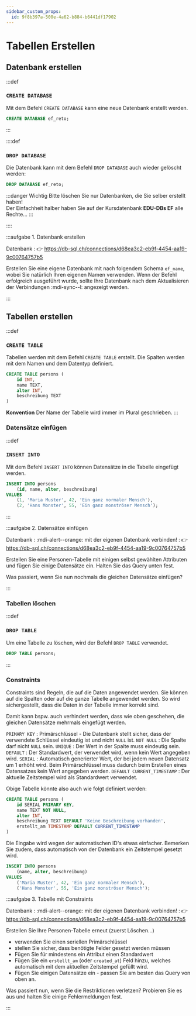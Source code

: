 ```yaml
---
sidebar_custom_props:
  id: 9f8b397a-500e-4a62-b884-b6441df17902
---
```

# Tabellen Erstellen

## Datenbank erstellen

:::def
### `CREATE DATABASE`
Mit dem Befehl `CREATE DATABASE` kann eine neue Datenbank erstellt werden.

```sql
CREATE DATABASE ef_reto;
```
:::

::::def
### `DROP DATABASE`
Die Datenbank kann mit dem Befehl `DROP DATABASE` auch wieder gelöscht werden:

```sql
DROP DATABASE ef_reto;
```

:::danger Wichtig
Bitte löschen Sie nur Datenbanken, die Sie selber erstellt haben!  
Der Einfachheit halber haben Sie auf der Kursdatenbank __EDU-DBs EF__ alle Rechte...
:::

::::

:::aufgabe 1. Datenbank erstellen
<Answer type="state" webKey="6b4f812b-2ccf-4beb-b551-71e774fa9c6c" />

Datenbank
: 👉 https://db-sql.ch/connections/d68ea3c2-eb9f-4454-aa19-9c00764757b5

Erstellen Sie eine eigene Datenbank mit nach folgendem Schema `ef_name`, wobei Sie natürlich Ihren eigenen Namen verwenden. Wenn der Befehl erfolgreich ausgeführt wurde, sollte Ihre Datenbank nach dem Aktualisieren der Verbindungen :mdi-sync--l: angezeigt werden.

<Answer type="text" webKey="b1b0b2a9-5b0a-4b0a-9b0a-5b0a4b0a9b0a" monospace />
:::

## Tabellen erstellen

:::def
### `CREATE TABLE`
Tabellen werden mit dem Befehl `CREATE TABLE` erstellt. Die Spalten werden mit dem Namen und dem Datentyp definiert.

```sql
CREATE TABLE persons (
    id INT,
    name TEXT,
    alter INT,
    beschreibung TEXT
)
```

**Konvention** Der Name der Tabelle wird immer im Plural geschrieben.
:::

### Datensätze einfügen

:::def 
### `INSERT INTO`
Mit dem Befehl `INSERT INTO` können Datensätze in die Tabelle eingefügt werden.

```sql
INSERT INTO persons 
    (id, name, alter, beschreibung)
VALUES 
    (1, 'Maria Muster', 42, 'Ein ganz normaler Mensch'),
    (2, 'Hans Monster', 55, 'Ein ganz monströser Mensch');
```
:::

:::aufgabe 2. Datensätze einfügen
<Answer type="state" webKey="6b4f812b-2ccf-4beb-b551-71e774fa9c6c" />


Datenbank
: :mdi-alert--orange: mit der eigenen Datenbank verbinden!
: 👉 https://db-sql.ch/connections/d68ea3c2-eb9f-4454-aa19-9c00764757b5

Erstellen Sie eine Personen-Tabelle mit einigen selbst gewählten Attributen und fügen Sie einige Datensätze ein. Halten Sie das Query unten fest.

<Answer type="text" webKey="79edb637-4944-469f-b2b7-b35e2dba8ff6" />

Was passiert, wenn Sie nun nochmals die gleichen Datensätze einfügen?

<Answer type="text" webKey="86f5d5b3-3266-4f3f-a1b5-60bbe11239bf" />
:::


### Tabellen löschen

:::def
### `DROP TABLE`
Um eine Tabelle zu löschen, wird der Befehl `DROP TABLE` verwendet.

```sql
DROP TABLE persons;
```
:::

### Constraints

Constraints sind Regeln, die auf die Daten angewendet werden. Sie können auf die Spalten oder auf die ganze Tabelle angewendet werden. So wird sichergestellt, dass die Daten in der Tabelle immer korrekt sind.

Damit kann bspw. auch verhindert werden, dass wie oben geschehen, die gleichen Datensätze mehrmals eingefügt werden.

`PRIMARY KEY`
: Primärschlüssel - Die Datenbank stellt sicher, dass der verwendete Schlüssel eindeutig ist und nicht `NULL` ist.
`NOT NULL`
: Die Spalte darf nicht `NULL` sein.
`UNIQUE`
: Der Wert in der Spalte muss eindeutig sein.
`DEFAULT`
: Der Standardwert, der verwendet wird, wenn kein Wert angegeben wird.
`SERIAL`
: Automatisch generierter Wert, der bei jedem neuen Datensatz um 1 erhöht wird. Beim Primärschlüssel muss dadurch beim Erstellen eines Datensatzes kein Wert angegeben werden.
`DEFAULT CURRENT_TIMESTAMP`
: Der aktuelle Zeitstempel wird als Standardwert verwendet.


Obige Tabelle könnte also auch wie folgt definiert werden:

```sql
CREATE TABLE persons (
    id SERIAL PRIMARY KEY,
    name TEXT NOT NULL,
    alter INT,
    beschreibung TEXT DEFAULT 'Keine Beschreibung vorhanden',
    erstellt_am TIMESTAMP DEFAULT CURRENT_TIMESTAMP
)
```

Die Eingabe wird wegen der automatischen ID's etwas einfacher. Bemerken Sie zudem, dass automatisch von der Datenbank ein Zeitstempel gesetzt wird.

```sql
INSERT INTO persons 
    (name, alter, beschreibung)
VALUES 
    ('Maria Muster', 42, 'Ein ganz normaler Mensch'),
    ('Hans Monster', 55, 'Ein ganz monströser Mensch');
```


:::aufgabe 3. Tabelle mit Constraints
<Answer type="state" webKey="805b507b-93bc-40bd-a78d-9ce3fc531cad" />

Datenbank
: :mdi-alert--orange: mit der eigenen Datenbank verbinden!
: 👉 https://db-sql.ch/connections/d68ea3c2-eb9f-4454-aa19-9c00764757b5

Erstellen Sie Ihre Personen-Tabelle erneut (zuerst Löschen...) 
- verwenden Sie einen seriellen Primärschlüssel
- stellen Sie sicher, dass benötigte Felder gesetzt werden müssen
- Fügen Sie für mindestens ein Attribut einen Standardwert
- Fügen Sie ein `erstellt_am` (oder `created_at`) Feld hinzu, welches automatisch mit dem aktuellen Zeitstempel gefüllt wird.
- Fügen Sie einigen Datensätze ein - passen Sie am besten das Query von oben an.

<Answer type="text" webKey="8c0bda3b-ba1a-45b2-8fa4-24fab7b5c8b5" />

Was passiert nun, wenn Sie die Restriktionen verletzen? Probieren Sie es aus und halten Sie einige Fehlermeldungen fest.

<Answer type="text" webKey="7bf34055-06f2-4bf0-8b2d-54e6e1795539" />
:::
